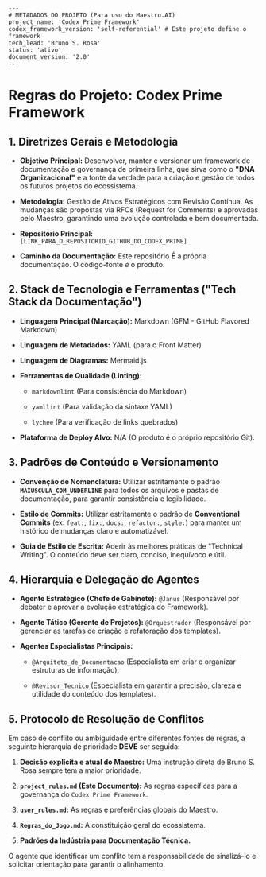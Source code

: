 ```
---
# METADADOS DO PROJETO (Para uso do Maestro.AI)
project_name: 'Codex Prime Framework'
codex_framework_version: 'self-referential' # Este projeto define o framework
tech_lead: 'Bruno S. Rosa'
status: 'ativo'
document_version: '2.0'
---
```

# Regras do Projeto: Codex Prime Framework

## 1. Diretrizes Gerais e Metodologia

- **Objetivo Principal:** Desenvolver, manter e versionar um framework de documentação e governança de primeira linha, que sirva como o **"DNA Organizacional"** e a fonte da verdade para a criação e gestão de todos os futuros projetos do ecossistema.
    
- **Metodologia:** Gestão de Ativos Estratégicos com Revisão Contínua. As mudanças são propostas via RFCs (Request for Comments) e aprovadas pelo Maestro, garantindo uma evolução controlada e bem documentada.
    
- **Repositório Principal:** `[LINK_PARA_O_REPOSITORIO_GITHUB_DO_CODEX_PRIME]`
    
- **Caminho da Documentação:** Este repositório **É** a própria documentação. O código-fonte _é_ o produto.
    

## 2. Stack de Tecnologia e Ferramentas ("Tech Stack da Documentação")

- **Linguagem Principal (Marcação):** Markdown (GFM - GitHub Flavored Markdown)
    
- **Linguagem de Metadados:** YAML (para o Front Matter)
    
- **Linguagem de Diagramas:** Mermaid.js
    
- **Ferramentas de Qualidade (Linting):**
    
    - `markdownlint` (Para consistência do Markdown)
        
    - `yamllint` (Para validação da sintaxe YAML)
        
    - `lychee` (Para verificação de links quebrados)
        
- **Plataforma de Deploy Alvo:** N/A (O produto é o próprio repositório Git).
    

## 3. Padrões de Conteúdo e Versionamento

- **Convenção de Nomenclatura:** Utilizar estritamente o padrão **`MAIUSCULA_COM_UNDERLINE`** para todos os arquivos e pastas de documentação, para garantir consistência e legibilidade.
    
- **Estilo de Commits:** Utilizar estritamente o padrão de **Conventional Commits** (ex: `feat:`, `fix:`, `docs:`, `refactor:`, `style:`) para manter um histórico de mudanças claro e automatizável.
    
- **Guia de Estilo de Escrita:** Aderir às melhores práticas de "Technical Writing". O conteúdo deve ser claro, conciso, inequívoco e útil.
    

## 4. Hierarquia e Delegação de Agentes

- **Agente Estratégico (Chefe de Gabinete):** `@Janus` (Responsável por debater e aprovar a evolução estratégica do Framework).
    
- **Agente Tático (Gerente de Projetos):** `@Orquestrador` (Responsável por gerenciar as tarefas de criação e refatoração dos templates).
    
- **Agentes Especialistas Principais:**
    
    - `@Arquiteto_de_Documentacao` (Especialista em criar e organizar estruturas de informação).
        
    - `@Revisor_Tecnico` (Especialista em garantir a precisão, clareza e utilidade do conteúdo dos templates).
        

## 5. Protocolo de Resolução de Conflitos

Em caso de conflito ou ambiguidade entre diferentes fontes de regras, a seguinte hierarquia de prioridade **DEVE** ser seguida:

1. **Decisão explícita e atual do Maestro:** Uma instrução direta de Bruno S. Rosa sempre tem a maior prioridade.
    
2. **`project_rules.md` (Este Documento):** As regras específicas para a governança do `Codex Prime Framework`.
    
3. **`user_rules.md`:** As regras e preferências globais do Maestro.
    
4. **`Regras_do_Jogo.md`:** A constituição geral do ecossistema.
    
5. **Padrões da Indústria para Documentação Técnica.**
    

O agente que identificar um conflito tem a responsabilidade de sinalizá-lo e solicitar orientação para garantir o alinhamento.